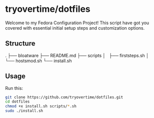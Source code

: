 # tryovertime/dotfiles

Welcome to my Fedora Configuration Project! 
This script have got you covered with essential initial setup steps and customization options.

## Structure
.
├── bloatware
├── README.md
├── scripts
│   ├── firststeps.sh
│   └── hostsmod.sh
└── install.sh

## Usage

Run this:

```sh
git clone https://github.com/tryovertime/dotfiles.git
cd dotfiles
chmod +x install.sh scripts/*.sh
sudo ./install.sh
```
